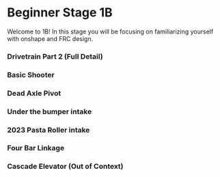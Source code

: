 # Beginner Stage 1B

Welcome to 1B! In this stage you will be focusing on familiarizing yourself with onshape and FRC design.


### Drivetrain Part 2 (Full Detail)



### Basic Shooter 



### Dead Axle Pivot



### Under the bumper intake


### 2023 Pasta Roller intake


### Four Bar Linkage


### Cascade Elevator (Out of Context)



